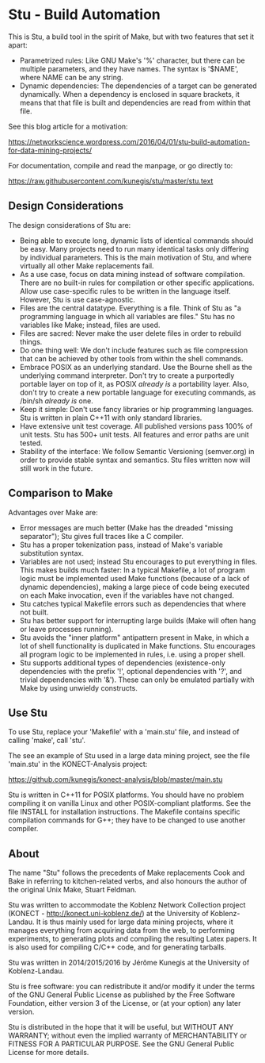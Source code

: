 # Stu - Build Automation

This is Stu, a build tool in the spirit of Make, but with two features
that set it apart: 

* Parametrized rules:  Like GNU Make's '%' character, but there can be
  multiple parameters, and they have names.  The syntax is '$NAME',
  where NAME can be any string. 
* Dynamic dependencies:  The dependencies of a target can be generated
  dynamically.  When a dependency is enclosed in square brackets, it means
  that that file is built and dependencies are read from within that
  file. 

See this blog article for a motivation:

https://networkscience.wordpress.com/2016/04/01/stu-build-automation-for-data-mining-projects/

For documentation, compile and read the manpage, or go directly to: 

https://raw.githubusercontent.com/kunegis/stu/master/stu.text

## Design Considerations

The design considerations of Stu are:

* Being able to execute long, dynamic lists of identical commands should
  be easy.  Many projects need to run many identical tasks only
  differing by individual parameters.  This is the main motivation of
  Stu, and where virtually all other Make replacements fail. 
* As a use case, focus on data mining instead of software compilation. 
  There are no built-in rules for compilation or other specific
  applications.  Allow use case-specific rules to be written in the
  language itself.  However, Stu is use case-agnostic. 
* Files are the central datatype.  Everything is a file.  Think of Stu
  as "a programming language in which all variables are files."  Stu has
  no variables like Make; instead, files are used. 
* Files are sacred: Never make the user delete files in order to rebuild
  things.  
* Do one thing well: We don't include features such as file compression
  that can be achieved by other tools from within the shell commands.  
* Embrace POSIX as an underlying standard. Use the Bourne shell as the
  underlying command interpreter. Don't try to create a purportedly
  portable layer on top of it, as POSIX _already is_ a portability
  layer.  Also, don't try to create a new portable language for
  executing commands, as /bin/sh _already is_ one. 
* Keep it simple:  Don't use fancy libraries or hip programming
  languages.  Stu is written in plain C++11 with only standard
  libraries. 
* Have extensive unit test coverage.  All published versions pass 100%
  of unit tests.  Stu has 500+ unit tests.  All features and error paths
  are unit tested. 
* Stability of the interface:  We follow Semantic Versioning
  (semver.org) in order to provide stable syntax and semantics.  Stu
  files written now will still work in the future. 

## Comparison to Make

Advantages over Make are:

* Error messages are much better (Make has the dreaded "missing
  separator"); Stu gives full traces like a C compiler.
* Stu has a proper tokenization pass, instead of Make's variable
  substitution syntax.  
* Variables are not used; instead Stu encourages to put everything in
  files. This makes builds much faster: In a typical Makefile, a lot of
  program logic must be implemented used Make functions (because of a
  lack of dynamic dependencies), making a large piece of code being
  executed on each Make invocation, even if the variables have not
  changed. 
* Stu catches typical Makefile errors such as dependencies that where
  not built.
* Stu has better support for interrupting large builds (Make will often
  hang or leave processes running).
* Stu avoids the "inner platform" antipattern present in Make, in which
  a lot of shell functionality is duplicated in Make functions.  Stu
  encourages all program logic to be implemented in rules, i.e. using a
  proper shell.  
* Stu supports additional types of dependencies (existence-only
  dependencies with the prefix '!', optional dependencies with '?', and
  trivial dependencies with '&').  These can only be emulated partially
  with Make by using unwieldy constructs.

## Use Stu

To use Stu, replace your 'Makefile' with a 'main.stu' file, and instead
of calling 'make', call 'stu'. 

The see an example of Stu used in a large data mining project, see the
file 'main.stu' in the KONECT-Analysis project:

https://github.com/kunegis/konect-analysis/blob/master/main.stu

Stu is written in C++11 for POSIX platforms.  You should have no problem
compiling it on vanilla Linux and other POSIX-compliant platforms.  See
the file INSTALL for installation instructions.  The Makefile contains
specific compilation commands for G++; they have to be changed to use
another compiler. 

## About 

The name "Stu" follows the precedents of Make replacements Cook and Bake
in referring to kitchen-related verbs, and also honours the author of
the original Unix Make, Stuart Feldman. 

Stu was written to accommodate the Koblenz Network Collection project
(KONECT - http://konect.uni-koblenz.de/) at the University of Koblenz-Landau.
It is thus mainly used for large data mining projects, where it manages
everything from acquiring data from the web, to performing experiments,
to generating plots and compiling the resulting Latex papers.  It is
also used for compiling C/C++ code, and for generating tarballs.  

Stu was written in 2014/2015/2016 by Jérôme Kunegis at the University of
Koblenz-Landau.  

Stu is free software: you can redistribute it and/or modify it under the
terms of the GNU General Public License as published by the Free
Software Foundation, either version 3 of the License, or (at your
option) any later version. 

Stu is distributed in the hope that it will be useful, but WITHOUT ANY
WARRANTY; without even the implied warranty of MERCHANTABILITY or
FITNESS FOR A PARTICULAR PURPOSE.  See the GNU General Public License
for more details. 
